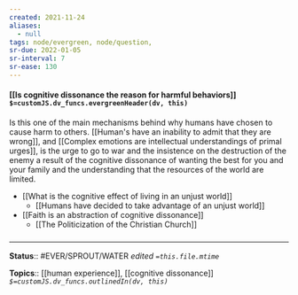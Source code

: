 ```yaml
---
created: 2021-11-24 
aliases:
  - null
tags: node/evergreen, node/question, 
sr-due: 2022-01-05
sr-interval: 7
sr-ease: 130
---
```


#### [[Is cognitive dissonance the reason for harmful behaviors]] `$=customJS.dv_funcs.evergreenHeader(dv, this)`

Is this one of the main mechanisms behind why humans have chosen to cause harm to others. [[Human's have an inability to admit that they are wrong]], and [[Complex emotions are intellectual understandings of primal urges]], is the urge to go to war and the insistence on the destruction of the enemy a result of the cognitive dissonance of wanting the best for you and your family and the understanding that the resources of the world are limited.

- [[What is the cognitive effect of living in an unjust world]]
	- [[Humans have decided to take advantage of an unjust world]]
- [[Faith is an abstraction of cognitive dissonance]]
	- [[The Politicization of the Christian Church]]
### <hr class="footnote"/>

**Status**:: #EVER/SPROUT/WATER 
*edited `=this.file.mtime`*

**Topics**:: [[human experience]], [[cognitive dissonance]]
*`$=customJS.dv_funcs.outlinedIn(dv, this)`*
